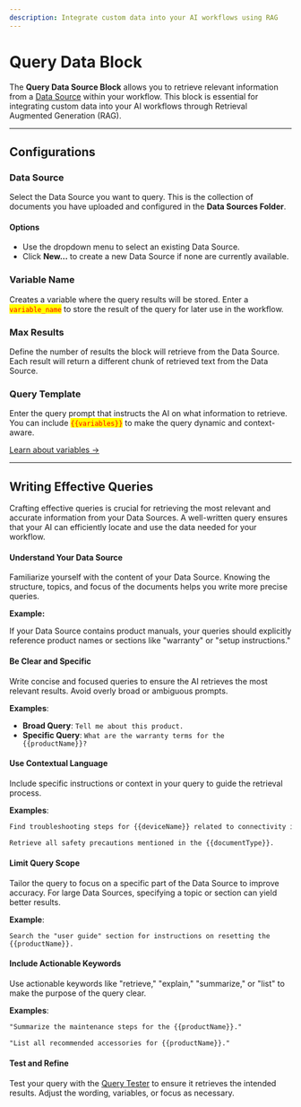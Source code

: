 ```yaml
---
description: Integrate custom data into your AI workflows using RAG
---
```


# Query Data Block

The **Query Data Source Block** allows you to retrieve relevant information from a [Data Source](../data-sources.md) within your workflow. This block is essential for integrating custom data into your AI workflows through Retrieval Augmented Generation (RAG).

***

## **Configurations**

### **Data Source**

Select the Data Source you want to query. This is the collection of documents you have uploaded and configured in the **Data Sources Folder**.

#### **Options**

* Use the dropdown menu to select an existing Data Source.
* Click **New...** to create a new Data Source if none are currently available.

### **Variable Name**

Creates a variable where the query results will be stored. Enter a <mark style="color:red;">`variable_name`</mark> to store the result of the query for later use in the workflow.

### **Max Results**

Define the number of results the block will retrieve from the Data Source. Each result will return a different chunk of retrieved text from the Data Source.

### **Query Template**

Enter the query prompt that instructs the AI on what information to retrieve. You can include <mark style="color:red;">`{{variables}}`</mark> to make the query dynamic and context-aware.

[Learn about variables →](../variables.md)

***

## **Writing Effective Queries**

Crafting effective queries is crucial for retrieving the most relevant and accurate information from your Data Sources. A well-written query ensures that your AI can efficiently locate and use the data needed for your workflow.

#### **Understand Your Data Source**

Familiarize yourself with the content of your Data Source. Knowing the structure, topics, and focus of the documents helps you write more precise queries.

**Example:**

If your Data Source contains product manuals, your queries should explicitly reference product names or sections like "warranty" or "setup instructions."

#### **Be Clear and Specific**

Write concise and focused queries to ensure the AI retrieves the most relevant results. Avoid overly broad or ambiguous prompts.

**Examples**:

* **Broad Query**: `Tell me about this product.`
* **Specific Query**: `What are the warranty terms for the {{productName}}?`

#### **Use Contextual Language**

Include specific instructions or context in your query to guide the retrieval process.

**Examples**:

```markdown
Find troubleshooting steps for {{deviceName}} related to connectivity issues.
```

```markdown
Retrieve all safety precautions mentioned in the {{documentType}}.
```

#### **Limit Query Scope**

Tailor the query to focus on a specific part of the Data Source to improve accuracy. For large Data Sources, specifying a topic or section can yield better results.

**Example**:

```
Search the "user guide" section for instructions on resetting the {{productName}}.
```

#### **Include Actionable Keywords**

Use actionable keywords like "retrieve," "explain," "summarize," or "list" to make the purpose of the query clear.

**Examples**:

```markdown
"Summarize the maintenance steps for the {{productName}}."
```

```markdown
"List all recommended accessories for {{productName}}."
```

#### **Test and Refine**

Test your query with the [Query Tester](../data-sources.md#query-tester) to ensure it retrieves the intended results. Adjust the wording, variables, or focus as necessary.
